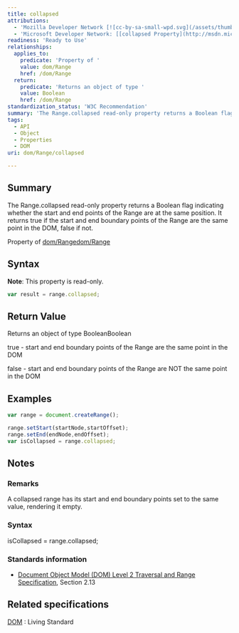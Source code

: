 ```yaml
---
title: collapsed
attributions:
  - 'Mozilla Developer Network [![cc-by-sa-small-wpd.svg](/assets/thumb/8/8c/cc-by-sa-small-wpd.svg/120px-cc-by-sa-small-wpd.svg.png)](http://creativecommons.org/licenses/by-sa/3.0/us/): [[Range.collapsed](https://developer.mozilla.org/en-US/docs/Web/API/Range.collapsed) Article]'
  - 'Microsoft Developer Network: [[collapsed Property](http://msdn.microsoft.com/en-us/library/ie/ff974925(v=vs.85).aspx) Article]'
readiness: 'Ready to Use'
relationships:
  applies_to:
    predicate: 'Property of '
    value: dom/Range
    href: /dom/Range
  return:
    predicate: 'Returns an object of type '
    value: Boolean
    href: /dom/Range
standardization_status: 'W3C Recommendation'
summary: 'The Range.collapsed read-only property returns a Boolean flag indicating whether the start and end points of the Range are at the same position. It returns true if the start and end boundary points of the Range are the same point in the DOM, false if not.'
tags:
  - API
  - Object
  - Properties
  - DOM
uri: dom/Range/collapsed

---
```

## <span>Summary</span>

The Range.collapsed read-only property returns a Boolean flag indicating whether the start and end points of the Range are at the same position. It returns true if the start and end boundary points of the Range are the same point in the DOM, false if not.

Property of [dom/Range](/dom/Range)[dom/Range](/dom/Range)

## <span>Syntax</span>

**Note**: This property is read-only.

``` js
var result = range.collapsed;
```

## <span>Return Value</span>

Returns an object of type BooleanBoolean

true - start and end boundary points of the Range are the same point in the DOM

false - start and end boundary points of the Range are NOT the same point in the DOM

## <span>Examples</span>

``` js
var range = document.createRange();

range.setStart(startNode,startOffset);
range.setEnd(endNode,endOffset);
var isCollapsed = range.collapsed;
```

## <span>Notes</span>

### <span>Remarks</span>

A collapsed range has its start and end boundary points set to the same value, rendering it empty.

### <span>Syntax</span>

isCollapsed = range.collapsed;

### <span>Standards information</span>

-   [Document Object Model (DOM) Level 2 Traversal and Range Specification](http://go.microsoft.com/fwlink/p/?linkid=182712), Section 2.13

## <span>Related specifications</span>

[DOM](http://dom.spec.whatwg.org/#dom-range-collapsed)
:   Living Standard
